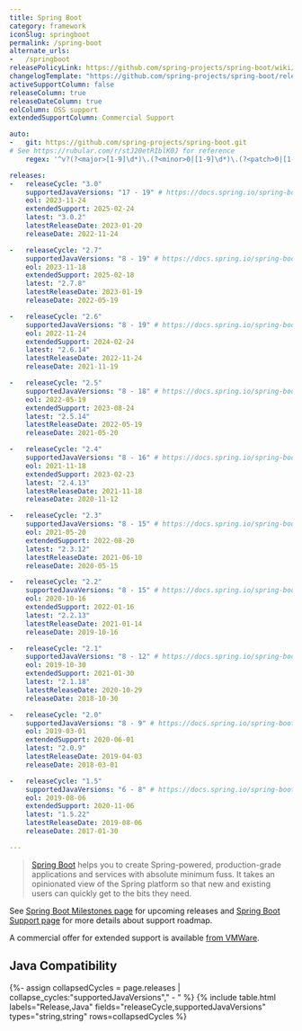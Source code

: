 ```yaml
---
title: Spring Boot
category: framework
iconSlug: springboot
permalink: /spring-boot
alternate_urls:
-   /springboot
releasePolicyLink: https://github.com/spring-projects/spring-boot/wiki/Supported-Versions
changelogTemplate: "https://github.com/spring-projects/spring-boot/releases/tag/v__LATEST__"
activeSupportColumn: false
releaseColumn: true
releaseDateColumn: true
eolColumn: OSS support
extendedSupportColumn: Commercial Support

auto:
-   git: https://github.com/spring-projects/spring-boot.git
# See https://rubular.com/r/stJ20etRIblK0J for reference
    regex: '^v?(?<major>[1-9]\d*)\.(?<minor>0|[1-9]\d*)\.(?<patch>0|[1-9]\d*)(\.RELEASE)?$'

releases:
-   releaseCycle: "3.0"
    supportedJavaVersions: "17 - 19" # https://docs.spring.io/spring-boot/docs/3.0.2/reference/html/getting-started.html#getting-started.system-requirements
    eol: 2023-11-24
    extendedSupport: 2025-02-24
    latest: "3.0.2"
    latestReleaseDate: 2023-01-20
    releaseDate: 2022-11-24

-   releaseCycle: "2.7"
    supportedJavaVersions: "8 - 19" # https://docs.spring.io/spring-boot/docs/2.7.8/reference/html/getting-started.html#getting-started.system-requirements
    eol: 2023-11-18
    extendedSupport: 2025-02-18
    latest: "2.7.8"
    latestReleaseDate: 2023-01-19
    releaseDate: 2022-05-19

-   releaseCycle: "2.6"
    supportedJavaVersions: "8 - 19" # https://docs.spring.io/spring-boot/docs/2.6.14/reference/html/getting-started.html#getting-started.system-requirements
    eol: 2022-11-24
    extendedSupport: 2024-02-24
    latest: "2.6.14"
    latestReleaseDate: 2022-11-24
    releaseDate: 2021-11-19

-   releaseCycle: "2.5"
    supportedJavaVersions: "8 - 18" # https://docs.spring.io/spring-boot/docs/2.5.14/reference/html/getting-started.html#getting-started.system-requirements
    eol: 2022-05-19
    extendedSupport: 2023-08-24
    latest: "2.5.14"
    latestReleaseDate: 2022-05-19
    releaseDate: 2021-05-20

-   releaseCycle: "2.4"
    supportedJavaVersions: "8 - 16" # https://docs.spring.io/spring-boot/docs/2.4.13/reference/html/getting-started.html#getting-started-system-requirements
    eol: 2021-11-18
    extendedSupport: 2023-02-23
    latest: "2.4.13"
    latestReleaseDate: 2021-11-18
    releaseDate: 2020-11-12

-   releaseCycle: "2.3"
    supportedJavaVersions: "8 - 15" # https://docs.spring.io/spring-boot/docs/2.3.12.RELEASE/reference/html/getting-started.html#getting-started-system-requirements
    eol: 2021-05-20
    extendedSupport: 2022-08-20
    latest: "2.3.12"
    latestReleaseDate: 2021-06-10
    releaseDate: 2020-05-15

-   releaseCycle: "2.2"
    supportedJavaVersions: "8 - 15" # https://docs.spring.io/spring-boot/docs/2.2.13.RELEASE/reference/html/getting-started.html#getting-started-system-requirements
    eol: 2020-10-16
    extendedSupport: 2022-01-16
    latest: "2.2.13"
    latestReleaseDate: 2021-01-14
    releaseDate: 2019-10-16

-   releaseCycle: "2.1"
    supportedJavaVersions: "8 - 12" # https://docs.spring.io/spring-boot/docs/2.1.18.RELEASE/reference/html/getting-started-system-requirements.html
    eol: 2019-10-30
    extendedSupport: 2021-01-30
    latest: "2.1.18"
    latestReleaseDate: 2020-10-29
    releaseDate: 2018-10-30

-   releaseCycle: "2.0"
    supportedJavaVersions: "8 - 9" # https://docs.spring.io/spring-boot/docs/2.0.9.RELEASE/reference/html/getting-started-system-requirements.html
    eol: 2019-03-01
    extendedSupport: 2020-06-01
    latest: "2.0.9"
    latestReleaseDate: 2019-04-03
    releaseDate: 2018-03-01

-   releaseCycle: "1.5"
    supportedJavaVersions: "6 - 8" # https://docs.spring.io/spring-boot/docs/1.5.22.RELEASE/reference/html/getting-started-system-requirements.html
    eol: 2019-08-06
    extendedSupport: 2020-11-06
    latest: "1.5.22"
    latestReleaseDate: 2019-08-06
    releaseDate: 2017-01-30

---
```


> [Spring Boot](https://github.com/spring-projects/spring-boot) helps you to create Spring-powered,
> production-grade applications and services with absolute minimum fuss. It takes an opinionated
> view of the Spring platform so that new and existing users can quickly get to the bits they need.

See [Spring Boot Milestones page](https://github.com/spring-projects/spring-boot/milestones) for
upcoming releases and [Spring Boot Support page](https://spring.io/projects/spring-boot#support) for
more details about support roadmap.

A commercial offer for extended support is available
[from VMWare](https://tanzu.vmware.com/content/blog/vmware-spring-runtime-extended-support).

## Java Compatibility

{%- assign collapsedCycles = page.releases | collapse_cycles:"supportedJavaVersions"," - " %}
{% include table.html
  labels="Release,Java"
  fields="releaseCycle,supportedJavaVersions"
  types="string,string"
  rows=collapsedCycles %}
